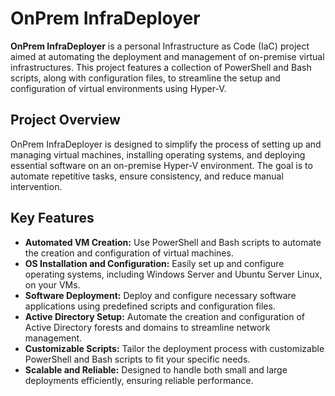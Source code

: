 # OnPrem InfraDeployer

**OnPrem InfraDeployer** is a personal Infrastructure as Code (IaC) project aimed at automating the deployment and management of on-premise virtual infrastructures. This project features a collection of PowerShell and Bash scripts, along with configuration files, to streamline the setup and configuration of virtual environments using Hyper-V.

## Project Overview

OnPrem InfraDeployer is designed to simplify the process of setting up and managing virtual machines, installing operating systems, and deploying essential software on an on-premise Hyper-V environment. The goal is to automate repetitive tasks, ensure consistency, and reduce manual intervention.

## Key Features

- **Automated VM Creation:** Use PowerShell and Bash scripts to automate the creation and configuration of virtual machines.
- **OS Installation and Configuration:** Easily set up and configure operating systems, including Windows Server and Ubuntu Server Linux, on your VMs.
- **Software Deployment:** Deploy and configure necessary software applications using predefined scripts and configuration files.
- **Active Directory Setup:** Automate the creation and configuration of Active Directory forests and domains to streamline network management.
- **Customizable Scripts:** Tailor the deployment process with customizable PowerShell and Bash scripts to fit your specific needs.
- **Scalable and Reliable:** Designed to handle both small and large deployments efficiently, ensuring reliable performance.
